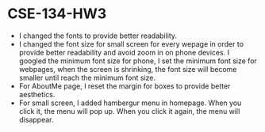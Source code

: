# CSE-134-HW3

- I changed the fonts to provide better readability.
- I changed the font size for small screen for every wepage in order to provide better readability and avoid zoom in on phone devices. I googled the minimum font size for phone, I set the minimum font size for webpages, when the screen is shrinking, the font size will become smaller until reach the minimum font size. 
- For AboutMe page, I reset the margin for boxes to provide better aesthetics. 
- For small screen, I added hambergur menu in homepage. When you click it, the menu will pop up. When you click it again, the menu will disappear. 